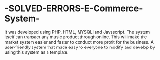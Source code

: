 # -SOLVED-ERRORS-E-Commerce-System-
It was developed using PHP, HTML, MYSQLi and Javascript. The system itself can transact any music product through online. This will make the market system easier and faster to conduct more profit for the business. A user-friendly system that made easy to everyone to modify and develop by using this system as a template.
